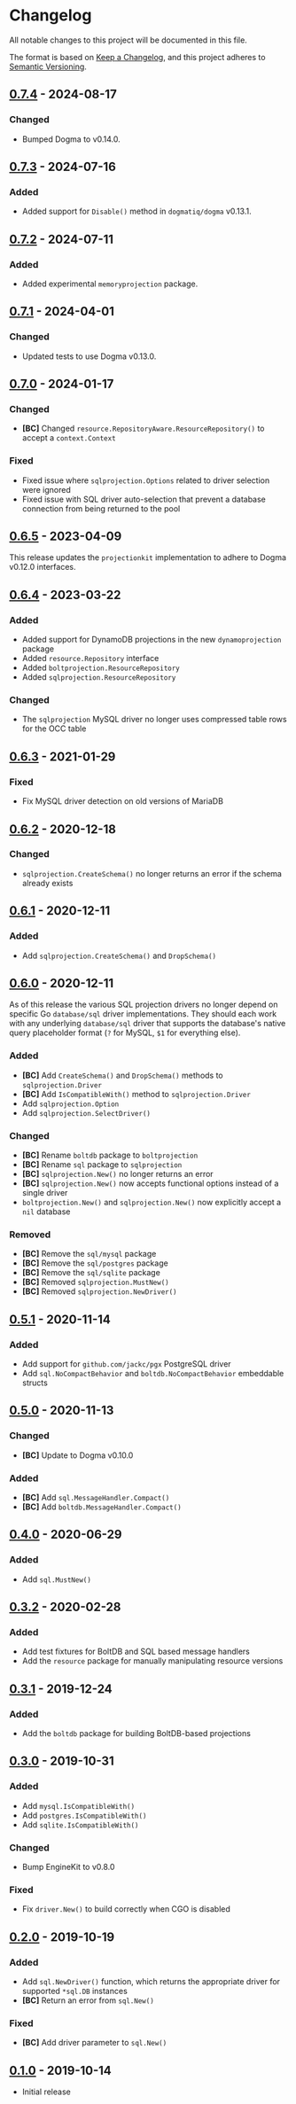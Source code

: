 # Changelog

All notable changes to this project will be documented in this file.

The format is based on [Keep a Changelog], and this project adheres to
[Semantic Versioning].

<!-- references -->

[keep a changelog]: https://keepachangelog.com/en/1.0.0/
[semantic versioning]: https://semver.org/spec/v2.0.0.html

## [0.7.4] - 2024-08-17

### Changed

- Bumped Dogma to v0.14.0.

## [0.7.3] - 2024-07-16

### Added

- Added support for `Disable()` method in `dogmatiq/dogma` v0.13.1.

## [0.7.2] - 2024-07-11

### Added

- Added experimental `memoryprojection` package.

## [0.7.1] - 2024-04-01

### Changed

- Updated tests to use Dogma v0.13.0.

## [0.7.0] - 2024-01-17

### Changed

- **[BC]** Changed `resource.RepositoryAware.ResourceRepository()` to accept a `context.Context`

### Fixed

- Fixed issue where `sqlprojection.Options` related to driver selection were ignored
- Fixed issue with SQL driver auto-selection that prevent a database connection from being returned to the pool

## [0.6.5] - 2023-04-09

This release updates the `projectionkit` implementation to adhere to Dogma
v0.12.0 interfaces.

## [0.6.4] - 2023-03-22

### Added

- Added support for DynamoDB projections in the new `dynamoprojection` package
- Added `resource.Repository` interface
- Added `boltprojection.ResourceRepository`
- Added `sqlprojection.ResourceRepository`

### Changed

- The `sqlprojection` MySQL driver no longer uses compressed table rows for the OCC table

## [0.6.3] - 2021-01-29

### Fixed

- Fix MySQL driver detection on old versions of MariaDB

## [0.6.2] - 2020-12-18

### Changed

- `sqlprojection.CreateSchema()` no longer returns an error if the schema already exists

## [0.6.1] - 2020-12-11

### Added

- Add `sqlprojection.CreateSchema()` and `DropSchema()`

## [0.6.0] - 2020-12-11

As of this release the various SQL projection drivers no longer depend on
specific Go `database/sql` driver implementations. They should each work with
any underlying `database/sql` driver that supports the database's native query
placeholder format (`?` for MySQL, `$1` for everything else).

### Added

- **[BC]** Add `CreateSchema()` and `DropSchema()` methods to `sqlprojection.Driver`
- **[BC]** Add `IsCompatibleWith()` method to `sqlprojection.Driver`
- Add `sqlprojection.Option`
- Add `sqlprojection.SelectDriver()`

### Changed

- **[BC]** Rename `boltdb` package to `boltprojection`
- **[BC]** Rename `sql` package to `sqlprojection`
- **[BC]** `sqlprojection.New()` no longer returns an error
- **[BC]** `sqlprojection.New()` now accepts functional options instead of a single driver
- `boltprojection.New()` and `sqlprojection.New()` now explicitly accept a `nil` database

### Removed

- **[BC]** Remove the `sql/mysql` package
- **[BC]** Remove the `sql/postgres` package
- **[BC]** Remove the `sql/sqlite` package
- **[BC]** Removed `sqlprojection.MustNew()`
- **[BC]** Removed `sqlprojection.NewDriver()`

## [0.5.1] - 2020-11-14

### Added

- Add support for `github.com/jackc/pgx` PostgreSQL driver
- Add `sql.NoCompactBehavior` and `boltdb.NoCompactBehavior` embeddable structs

## [0.5.0] - 2020-11-13

### Changed

- **[BC]** Update to Dogma v0.10.0

### Added

- **[BC]** Add `sql.MessageHandler.Compact()`
- **[BC]** Add `boltdb.MessageHandler.Compact()`

## [0.4.0] - 2020-06-29

### Added

- Add `sql.MustNew()`

## [0.3.2] - 2020-02-28

### Added

- Add test fixtures for BoltDB and SQL based message handlers
- Add the `resource` package for manually manipulating resource versions

## [0.3.1] - 2019-12-24

### Added

- Add the `boltdb` package for building BoltDB-based projections

## [0.3.0] - 2019-10-31

### Added

- Add `mysql.IsCompatibleWith()`
- Add `postgres.IsCompatibleWith()`
- Add `sqlite.IsCompatibleWith()`

### Changed

- Bump EngineKit to v0.8.0

### Fixed

- Fix `driver.New()` to build correctly when CGO is disabled

## [0.2.0] - 2019-10-19

### Added

- Add `sql.NewDriver()` function, which returns the appropriate driver for supported `*sql.DB` instances
- **[BC]** Return an error from `sql.New()`

### Fixed

- **[BC]** Add driver parameter to `sql.New()`

## [0.1.0] - 2019-10-14

- Initial release

<!-- references -->

[unreleased]: https://github.com/dogmatiq/projectionkit
[0.1.0]: https://github.com/dogmatiq/projectionkit/releases/tag/v0.1.0
[0.2.0]: https://github.com/dogmatiq/projectionkit/releases/tag/v0.2.0
[0.3.0]: https://github.com/dogmatiq/projectionkit/releases/tag/v0.3.0
[0.3.1]: https://github.com/dogmatiq/projectionkit/releases/tag/v0.3.1
[0.3.2]: https://github.com/dogmatiq/projectionkit/releases/tag/v0.3.2
[0.4.0]: https://github.com/dogmatiq/projectionkit/releases/tag/v0.4.0
[0.5.0]: https://github.com/dogmatiq/projectionkit/releases/tag/v0.5.0
[0.5.1]: https://github.com/dogmatiq/projectionkit/releases/tag/v0.5.1
[0.6.0]: https://github.com/dogmatiq/projectionkit/releases/tag/v0.6.0
[0.6.1]: https://github.com/dogmatiq/projectionkit/releases/tag/v0.6.1
[0.6.2]: https://github.com/dogmatiq/projectionkit/releases/tag/v0.6.2
[0.6.3]: https://github.com/dogmatiq/projectionkit/releases/tag/v0.6.3
[0.6.4]: https://github.com/dogmatiq/projectionkit/releases/tag/v0.6.4
[0.6.5]: https://github.com/dogmatiq/projectionkit/releases/tag/v0.6.5
[0.7.0]: https://github.com/dogmatiq/projectionkit/releases/tag/v0.7.0
[0.7.1]: https://github.com/dogmatiq/projectionkit/releases/tag/v0.7.1
[0.7.2]: https://github.com/dogmatiq/projectionkit/releases/tag/v0.7.2
[0.7.3]: https://github.com/dogmatiq/projectionkit/releases/tag/v0.7.3
[0.7.4]: https://github.com/dogmatiq/projectionkit/releases/tag/v0.7.4

<!-- version template
## [0.0.1] - YYYY-MM-DD

### Added
### Changed
### Deprecated
### Removed
### Fixed
### Security
-->
